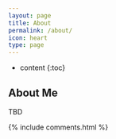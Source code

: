 ```yaml
---
layout: page
title: About
permalink: /about/
icon: heart
type: page
---
```


* content
{:toc}

## About Me

TBD

{% include comments.html %}
